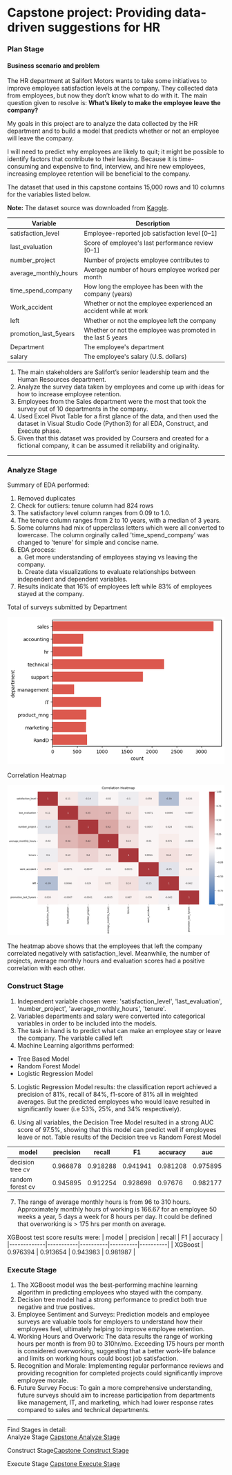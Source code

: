  # **Capstone project: Providing data-driven suggestions for HR**   

### Plan Stage

#### Business scenario and problem

The HR department at Salifort Motors wants to take some initiatives to improve employee satisfaction levels at the company. They collected data from employees, but now they don’t know what to do with it. The main question given to resolve is: **What’s likely to make the employee leave the company?**

My goals in this project are to analyze the data collected by the HR department and to build a model that predicts whether or not an employee will leave the company.

I will need to predict why employees are likely to quit; it might be possible to identify factors that contribute to their leaving. Because it is time-consuming and expensive to find, interview, and hire new employees, increasing employee retention will be beneficial to the company.

The dataset that used in this capstone contains 15,000 rows and 10 columns for the variables listed below. 

**Note:** The dataset source was downloaded from [Kaggle](https://www.kaggle.com/datasets/mfaisalqureshi/hr-analytics-and-job-prediction?select=HR_comma_sep.csv).

Variable  |Description |
-----|-----|
satisfaction_level|Employee-reported job satisfaction level [0&ndash;1]|
last_evaluation|Score of employee's last performance review [0&ndash;1]|
number_project|Number of projects employee contributes to|
average_monthly_hours|Average number of hours employee worked per month|
time_spend_company|How long the employee has been with the company (years)
Work_accident|Whether or not the employee experienced an accident while at work
left|Whether or not the employee left the company
promotion_last_5years|Whether or not the employee was promoted in the last 5 years
Department|The employee's department
salary|The employee's salary (U.S. dollars)


1. The main stakeholders are Salifort’s senior leadership team and the Human Resources department.
2. Analyze the survey data taken by employees and come up with ideas for how to increase employee retention. 
3. Employees from the Sales department were the most that took the survey out of 10 departments in the company.
4. Used Excel Pivot Table for a first glance of the data, and then used the dataset in Visual Studio Code (Python3) for all EDA, Construct, and Execute phase.
5. Given that this dataset was provided by Coursera and created for a fictional company, it can be assumed it reliability and originality.

-------------------------------------------------------------------------------------------------------------
### Analyze Stage 
Summary of EDA performed:
1. Removed duplicates
2. Check for outliers: tenure column had 824 rows
3. The satisfactory level column ranges from 0.09 to 1.0.
4. The tenure column ranges from 2 to 10 years, with a median of 3 years.
5. Some columns had mix of upperclass letters which were all converted to lowercase. The column orginally called 'time_spend_company' was changed to 'tenure' for simple and concise name.
6. EDA process: <br>
    a. Get more understanding of employees staying vs leaving the company. <br>
    b. Create data visualizations to evaluate relationships between independent and dependent variables.
7. Results indicate that 16% of employees left while 83% of employees stayed at the company.

Total of surveys submitted by Department

![Counts of survey forms submtted by Department](departmentcount.png)

Correlation Heatmap

![Columns Correlation Heatmap](correlationheatmap.png)


The heatmap above shows that the employees that left the company correlated negatively with satisfaction_level. Meanwhile, the number of projects, average monthly hours and  evaluation scores had a positive correlation with each other. 


### Construct Stage
1. Independent variable chosen were: 'satisfaction_level', 'last_evaluation', 'number_project', 'average_monthly_hours', 'tenure'. <br>
2. Variables departments and salary were converted into categorical variables in order to be included into the models. <br>
3. The task in hand is to predict what can make an employee stay or leave the company. The variable called left 
4. Machine Learning algorithms performed: 
- Tree Based Model 
- Random Forest Model 
- Logistic Regression Model

5. Logistic Regression Model results: the classification report achieved a precision of 81%, recall of 84%, f1-score of 81% all in weighted averages. But the predicted employees who would leave resulted in significantly lower (i.e 53%, 25%, and 34% respectively).

6. Using all variables, the Decision Tree Model resulted in a strong AUC score of 97.5%, showing that this model can predict well if employees leave or not.
Table results of the Decision tree vs Random Forest Model

| model             | precision | recall   | F1       | accuracy | auc      |
|-------------------|-----------|----------|----------|----------|----------|
| decision tree cv  | 0.966878  | 0.918288 | 0.941941 | 0.981208 | 0.975895 |
| random forest cv  | 0.945895  | 0.912254 | 0.928698 | 0.97676  | 0.982177 |

7. The range of average monthly hours is from 96 to 310 hours. Approximately monthly hours of working is 166.67 for an employee  50 weeks a year, 5 days a week for 8 hours per day. It could be defined that overworking is > 175 hrs per month on average. 

 XGBoost test score results were:
| model       | precision | recall   | F1       | accuracy | 
|-------------|-----------|----------|----------|----------|
| XGBoost     | 0.976394  | 0.913654 | 0.943983 | 0.981987 | 
 

### Execute Stage
1. The XGBoost model was the best-performing machine learning algorithm in predicting employees who stayed with the company.
2. Decision tree model had a strong performance to predict both true negative and true postives. 
3. Employee Sentiment and Surveys: Prediction models and employee surveys are valuable tools for employers to understand how their employees feel, ultimately helping to improve employee retention.
4. Working Hours and Overwork: The data results the range of working hours per month is from 90 to 310hr/mo. Exceeding 175 hours per month is considered overworking, suggesting that a better work-life balance and limits on working hours could boost job satisfaction.
5. Recognition and Morale: Implementing regular performance reviews and providing recognition for completed projects could significantly improve employee morale.
6. Future Survey Focus: To gain a more comprehensive understanding, future surveys should aim to increase participation from departments like management, IT, and marketing, which had lower response rates compared to sales and technical departments.

--------------------------------------------------------------------------------------------------------------
Find Stages in detail: <br>
 Analyze Stage [Capstone Analyze Stage](https://github.com/Mvviggi/Salifort_Motors/blob/f91f7240a5f87f6ea9cca6af9c002b3e5d7f6be9/Salifort_Motors_Capstone_EDA.ipynb) <br>

 Construct Stage[Capstone Construct Stage](https://github.com/Mvviggi/Salifort_Motors/blob/f91f7240a5f87f6ea9cca6af9c002b3e5d7f6be9/Salifort%20Motors_Capstone_Construct.ipynb) <br>

 Execute Stage [Capstone Execute Stage](https://github.com/Mvviggi/Salifort_Motors/blob/f91f7240a5f87f6ea9cca6af9c002b3e5d7f6be9/Salifort_Motors_Capstone_Execute.ipynb) <br>
